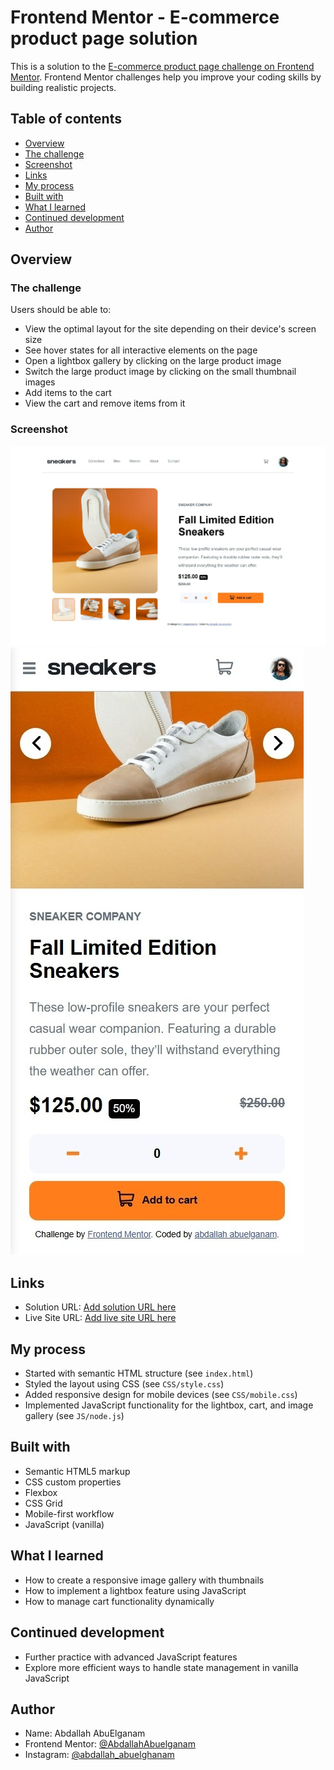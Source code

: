 # Frontend Mentor - E-commerce product page solution

This is a solution to the [E-commerce product page challenge on Frontend Mentor](https://www.frontendmentor.io/challenges/ecommerce-product-page-UPsZ9MJp6). Frontend Mentor challenges help you improve your coding skills by building realistic projects.

## Table of contents
- [Overview](#overview)
- [The challenge](#the-challenge)
- [Screenshot](#screenshot)
- [Links](#links)
- [My process](#my-process)
- [Built with](#built-with)
- [What I learned](#what-i-learned)
- [Continued development](#continued-development)
- [Author](#author)

## Overview

### The challenge

Users should be able to:
- View the optimal layout for the site depending on their device's screen size
- See hover states for all interactive elements on the page
- Open a lightbox gallery by clicking on the large product image
- Switch the large product image by clicking on the small thumbnail images
- Add items to the cart
- View the cart and remove items from it

### Screenshot

![Desktop Screenshot](./screenshots/desktop.jpeg)
![Mobile Screenshot](./screenshots/mobile.jpeg)

## Links
- Solution URL: [Add solution URL here](https://your-solution-url.com)
- Live Site URL: [Add live site URL here](https://your-live-site-url.com)

## My process

- Started with semantic HTML structure (see `index.html`)
- Styled the layout using CSS (see `CSS/style.css`)
- Added responsive design for mobile devices (see `CSS/mobile.css`)
- Implemented JavaScript functionality for the lightbox, cart, and image gallery (see `JS/node.js`)

## Built with
- Semantic HTML5 markup
- CSS custom properties
- Flexbox
- CSS Grid
- Mobile-first workflow
- JavaScript (vanilla)

## What I learned

- How to create a responsive image gallery with thumbnails
- How to implement a lightbox feature using JavaScript
- How to manage cart functionality dynamically

## Continued development

- Further practice with advanced JavaScript features
- Explore more efficient ways to handle state management in vanilla JavaScript

## Author

- Name: Abdallah AbuElganam
- Frontend Mentor: [@AbdallahAbuelganam](www.frontendmentor.io/profile/AbdallahAbuelganam)
- Instagram: [@abdallah_abuelghanam](www.instagram.com)
